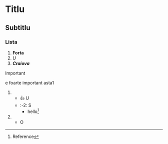 # Titlu
## Subtitlu
### Lista
1. **Forta**
1. *U*
1. ***Craiova***

> [!IMPORTANT]
> e foarte important asta1

1. * :+1: U
   * :-2: S
      * hello[^1]
2. - O


[^1]: Reference
